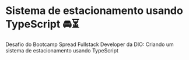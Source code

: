 # Sistema de estacionamento usando TypeScript 🚘⏳
Desafio do Bootcamp Spread Fullstack Developer da DIO: Criando um sistema de estacionamento usando TypeScript
